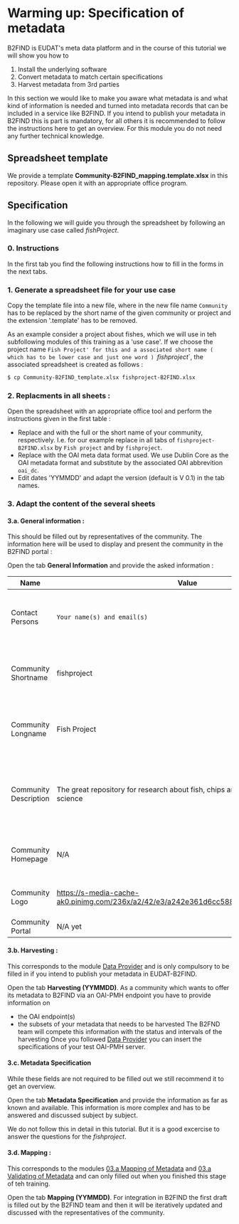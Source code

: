 # Warming up: Specification of metadata
B2FIND is EUDAT's meta data platform and in the course of this tutorial we will show you how to 

1) Install the underlying software
2) Convert metadata to match certain specifications
3) Harvest metadata from 3rd parties

In this section we would like to make you aware what metadata is and what kind of information is needed and turned into metadata records that can be included in a service like B2FIND.
If you intend to publish your metadata in B2FIND this is part is mandatory, for all others it is recommended to follow the instructions here to get an overview.
For this module you do not need any further technical knowledge.

## Spreadsheet template
We provide a template **Community-B2FIND_mapping.template.xlsx** in this repository. Please open it with an appropriate office program. 

## Specification
In the following we will guide you through the spreadsheet by following an imaginary use case called *fishProject*. 

### 0. Instructions
In the first tab you find the following instructions how to fill in the forms in the next tabs.

### 1. Generate a spreadsheet file for your use case 
Copy the template file into a new file, where in the new file name `Community` has to be replaced by the short name of the given community or project and the extension '.template' has to be removed. 

As an example consider a project about fishes, which we will use in teh subfollowing modules of this training as a 'use case'. If we choose the project name `Fish Project' for this and a associated short name ( which has to be lower case and just one word ) `*fishproject*`, the associated spreadsheet is created as follows :
```sh
$ cp Community-B2FIND_template.xlsx fishproject-B2FIND.xlsx
```

### 2. Replacments in all sheets :
Open the spreadsheet with an appropriate office tool and perform the instructions given in the first table :

* Replace <Community> and <commShortname> with the full or the short name of your community, respectively.
I.e. for our example replace in all tabs of ```fishproject-B2FIND.xlsx``` <Community> by `Fish project` and <commShortname> by `fishproject`.
* Replace <mdformat> with the OAI meta data format used.
We use Dublin Core as the OAI metadata format and substitute <mdformat> by the associated OAI abbrevition `oai_dc`.
* Edit dates 'YYMMDD' and adapt the version (default is V 0.1) in the tab names.

### 3. Adapt the content of the several sheets
#### 3.a. General information : 
This should be filled out by representatives of the community. The information here will be used to display and present the community in the B2FIND portal :


Open the tab **General Information** and provide the asked information :

| Name                  | Value                  | Comments                                                                    |
|-----------------------|------------------------|-----------------------------------------------------------------------------|
| Contact Persons       | `Your name(s) and email(s)` | The persons can be asked by the B2FIND team                 |
| Community Shortname   | fishproject        | This is the name used in the B2FIND code and GUI                            |
| Community Longname    | Fish Project            | This is the name used in the description part of the community  |
| Community Description | The great repository for research about fish, chips and other interesting science         | This text is used in the B2FIND portal for the description of the community |
| Community Homepage    | N/A | This is set as link in the Community Description                            |
| Community Logo        | https://s-media-cache-ak0.pinimg.com/236x/a2/42/e3/a242e361d6cc5883f6f5304ccea90c97.jpg | This logo is used in the B2FIND portal                                      |
| Community Portal      | N/A yet                |             |

#### 3.b. Harvesting : 
This corresponds to the module [Data Provider](02.a-configure-OAI-data_provider.md) and is only compulsory to be filled in if you intend to publish your metadata in EUDAT-B2FIND.  

Open the tab **Harvesting (YYMMDD)**.
As a community which wants to offer its metadata to B2FIND via an OAI-PMH endpoint you have to provide information on
* the OAI endpoint(s)
* the subsets of your metadata that needs to be harvested
The B2FND team will compete this information with the status and intervals of the harvesting
Once you followed [Data Provider](02.a-configure-OAI-data_provider.md) you can insert the specifications of your test OAI-PMH server.

#### 3.c. Metadata Specification
While these fields are not required to be filled out we still recommend it to get an overview.

Open the tab **Metadata Specification** and provide the information as far as known and available. This information is more complex and has to be answered and discussed subject by subject.

We do not follow this in detail in this tutorial. But it is a good excercise to answer the questions for the *fishproject*.

#### 3.d. Mapping : 
This corresponds to the modules [03.a Mapping of Metadata](03.a-map-metadata.md) and [03.a Validating of Metadata](03.b-validate-metadata.md) and can only filled out when you finished this stage of teh training. 

Open the tab **Mapping (YYMMDD)**.
For integration in B2FIND the first draft is filled out by the B2FIND team and then it will be iteratively updated and discussed with the representatives of the community.
